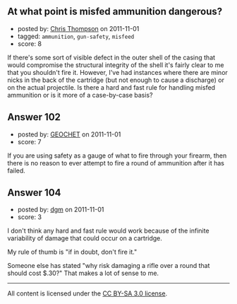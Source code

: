 ## At what point is misfed ammunition dangerous?

- posted by: [Chris Thompson](https://stackexchange.com/users/-1/99-chris-thompson) on 2011-11-01
- tagged: `ammunition`, `gun-safety`, `misfeed`
- score: 8

If there's some sort of visible defect in the outer shell of the casing that would compromise the structural integrity of the shell it's fairly clear to me that you shouldn't fire it.  However, I've had instances where there are minor nicks in the back of the cartridge (but not enough to cause a discharge) or on the actual projectile.  Is there a hard and fast rule for handling misfed ammunition or is it more of a case-by-case basis?


## Answer 102

- posted by: [GEOCHET](https://stackexchange.com/users/-1/22-geochet) on 2011-11-01
- score: 7

If you are using safety as a gauge of what to fire through your firearm, then there is no reason to ever attempt to fire a round of ammunition after it has failed.




## Answer 104

- posted by: [dgm](https://stackexchange.com/users/-1/78-dgm) on 2011-11-01
- score: 3

I don't think any hard and fast rule would work because of the infinite variability of damage that could occur on a cartridge. 

My rule of thumb is "if in doubt, don't fire it."

Someone else has stated "why risk damaging a rifle over a round that should cost $.30?" That makes a lot of sense to me.



---

All content is licensed under the [CC BY-SA 3.0 license](https://creativecommons.org/licenses/by-sa/3.0/).
